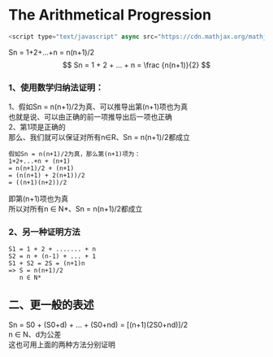 # The Arithmetical Progression
```javascript
<script type="text/javascript" async src="https://cdn.mathjax.org/mathjax/latest/MathJax.js?config=TeX-MML-AM_CHTML"> </script>
```

Sn = 1+2+...+n = n(n+1)/2  
$$
Sn = 1 + 2 + ... + n = \frac {n(n+1)}{2}
$$


### 1、使用数学归纳法证明：
1、假如Sn = n(n+1)/2为真、可以推导出第(n+1)项也为真  
也就是说、可以由正确的前一项推导出后一项也正确  
2、第1项是正确的  
那么、我们就可以保证对所有n∈R、Sn = n(n+1)/2都成立  
```
假如Sn = n(n+1)/2为真，那么第(n+1)项为：  
1+2+...+n + (n+1)
= n(n+1)/2 + (n+1)
= (n(n+1) + 2(n+1))/2
= ((n+1)(n+2))/2
```
即第(n+1)项也为真  
所以对所有n ∈ N*、Sn = n(n+1)/2都成立  

### 2、另一种证明方法
```
S1 = 1 + 2 + ....... + n
S2 = n + (n-1) + ... + 1
S1 + S2 = 2S = (n+1)n
=> S = n(n+1)/2
   n ∈ N*
```

## 二、更一般的表述
Sn = S0 + (S0+d) + ... + (S0+nd) = [(n+1)(2S0+nd)]/2  
n ∈ N、d为公差  
这也可用上面的两种方法分别证明  

